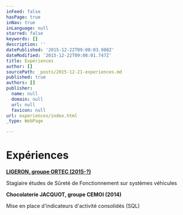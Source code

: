 ```yaml
---
inFeed: false
hasPage: true
inNav: true
inLanguage: null
starred: false
keywords: []
description: ''
datePublished: '2015-12-22T09:08:03.980Z'
dateModified: '2015-12-22T09:08:01.747Z'
title: Expériences
author: []
sourcePath: _posts/2015-12-21-experiences.md
published: true
authors: []
publisher:
  name: null
  domain: null
  url: null
  favicon: null
url: experiences/index.html
_type: WebPage

---
```

# Expériences

**[LIGERON, groupe ORTEC (2015-?)][0]**

Stagiaire études de Sûreté de Fonctionnement sur systèmes véhicules

**Chocolaterie JACQUOT, groupe CEMOI (2014)**

Mise en place d'indicateurs d'activité consolidés (SQL)

[0]: http://www.ligeron.com/